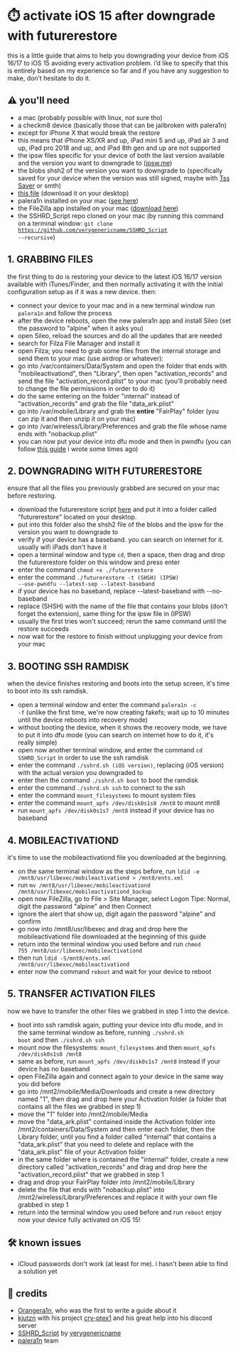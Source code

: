 # ⏱️ activate iOS 15 after downgrade with futurerestore
this is a little guide that aims to help you downgrading your device from iOS 16/17 to iOS 15 avoiding every activation problem. i’d like to specify that this is entirely based on my experience so far and if you have any suggestion to make, don’t hesitate to do it.

## ⚠️ you'll need
- a mac (probably possible with linux, not sure tho)
- a checkm8 device (basically those that can be jailbroken with palera1n)
 - except for iPhone X that would break the restore
 - this means that iPhone XS/XR and up, iPad mini 5 and up, iPad air 3 and up, iPad pro 2018 and up, and iPad 8th gen and up are not supported
- the ipsw files specific for your device of both the last version available and the version you want to downgrade to ([ipsw.me](https://ipsw.me/))
- the blobs shsh2 of the version you want to downgrade to (specifically saved for your device when the version was still signed, maybe with [Tss Saver](https://tsssaver.1conan.com/) or smth)
- [this file](https://github.com/ddvniele/checkm8-iOS15-downgrade/releases/download/mobileactivationd/mobileactivationd) (download it on your desktop)
- palera1n installed on your mac ([see here](https://palera.in/))
- the FileZilla app installed on your mac ([download here](https://filezilla-project.org/))
- the SSHRD_Script repo cloned on your mac (by running this command on a terminal window: <code>git clone https://github.com/verygenericname/SSHRD_Script --recursive</code>)

## 1. GRABBING FILES
the first thing to do is restoring your device to the latest iOS 16/17 version available with iTunes/Finder, and then normally activating it with the initial configuration setup as if it was a new device. then:
- connect your device to your mac and in a new terminal window run <code>palera1n</code> and follow the process
- after the device reboots, open the new palera1n app and install Sileo (set the password to "alpine" when it asks you)
- open Sileo, reload the sources and do all the updates that are needed
- search for Filza File Manager and install it
- open Filza; you need to grab some files from the internal storage and send them to your mac (use airdrop or whatever):
 - go into /var/containers/Data/System and open the folder that ends with "mobileactivationd", then "Library", then open "activation_records" and send the file "activation_record.plist" to your mac (you'll probably need to change the file permissions in order to do it)
 - do the same entering on the folder "internal" instead of "activation_records" and grab the file "data_ark.plist"
 - go into /var/mobile/Library and grab the **entire** "FairPlay" folder (you can zip it and then unzip it on your mac)
 - go into /var/wireless/Library/Preferences and grab the file whose name ends with "nobackup.plist"
- you can now put your device into dfu mode and then in pwndfu (you can follow [this guide](https://github.com/ddvniele/iOS-64bit-dualboot-guide#3-enter-pwndfu-mode) i wrote some times ago)

## 2. DOWNGRADING WITH FUTURERESTORE
ensure that all the files you previously grabbed are secured on your mac before restoring.
- download the futurerestore script [here](https://nightly.link/futurerestore/futurerestore/workflows/ci/main) and put it into a folder called "futurerestore" located on your desktop.
- put into this folder also the shsh2 file of the blobs and the ipsw for the version you want to downgrade to
- verify if your device has a baseband. you can search on internet for it. usually wifi iPads don't have it
- open a terminal window and type <code>cd</code>, then a space, then drag and drop the futurerestore folder on this window and press enter
- enter the command <code>chmod +x ./futurerestore</code>
- enter the command <code>./futurerestore -t (SHSH) (IPSW) --use-pwndfu --latest-sep --latest-baseband</code>
 - if your device has no baseband, replace --latest-baseband with --no-baseband
 - replace (SHSH) with the name of the file that contains your blobs (don't forget the extension), same thing for the ipsw file in (IPSW)
 - usually the first tries won't succeed; rerun the same command until the restore succeeds
- now wait for the restore to finish without unplugging your device from your mac

## 3. BOOTING SSH RAMDISK
when the device finishes restoring and boots into the setup screen, it's time to boot into its ssh ramdisk.
- open a terminal window and enter the command <code>palera1n -c -f</code> (unlike the first time, we're now creating fakefs; wait up to 10 minutes until the device reboots into recovery mode)
- without booting the device, when it shows the recovery mode, we have to put it into dfu mode (you can search on internet how to do it, it's really simple)
- open now another terminal window, and enter the command <code>cd SSHRD_Script</code> in order to use the ssh ramdisk
- enter the command <code>./sshrd.sh (iOS version)</code>, replacing (iOS version) with the actual version you downgraded to
- enter then the command <code>./sshrd.sh boot</code> to boot the ramdisk
- enter the command <code>./sshrd.sh ssh</code> to connect to the ssh
- enter the command <code>mount_filesystems</code> to mount system files
- enter the command <code>mount_apfs /dev/disk0s1s8 /mnt8</code> to mount mnt8
 - run <code>mount_apfs /dev/disk0s1s7 /mnt8</code> instead if your device has no baseband

## 4. MOBILEACTIVATIOND
it's time to use the mobileactivationd file you downloaded at the beginning.
- on the same terminal window as the steps before, run <code>ldid -e /mnt8/usr/libexec/mobileactivationd > /mnt8/ents.xml</code>
- run <code>mv /mnt8/usr/libexec/mobileactivationd /mnt8/usr/libexec/mobileactivationd_backup</code>
- open now FileZilla, go to File > Site Manager, select Logon Tipe: Normal, digit the password "alpine" and then Connect
- ignore the alert that show up, digit again the password "alpine" and confirm
- go now into /mnt8/usr/libexec and drag and drop here the mobileactivationd file downloaded at the beginning of this guide
- return into the terminal window you used before and run <code>chmod 755 /mnt8/usr/libexec/mobileactivationd</code>
- then run <code>ldid -S/mnt8/ents.xml /mnt8/usr/libexec/mobileactivationd</code>
- enter now the command <code>reboot</code> and wait for your device to reboot

## 5. TRANSFER ACTIVATION FILES
now we have to transfer the other files we grabbed in step 1 into the device.
- boot into ssh ramdisk again, putting your device into dfu mode, and in the same terminal window as before, running <code>./sshrd.sh boot</code> and then <code>./sshrd.sh ssh</code>
- mount now the filesystems: <code>mount_filesystems</code> and then <code>mount_apfs /dev/disk0s1s8 /mnt8</code>
 - same as before, run <code>mount_apfs /dev/disk0s1s7 /mnt8</code> instead if your device has no baseband
- open FileZilla again and connect again to your device in the same way you did before
- go into /mnt2/mobile/Media/Downloads and create a new directory named "1", then drag and drop here your Activation folder (a folder that contains all the files we grabbed in step 1)
- move the "1" folder into /mnt2/mobile/Media
- move the "data_ark.plist" contained inside the Activation folder into /mnt2/containers/Data/System and then enter each folder, then the Library folder, until you find a folder called "internal" that contains a "data_ark.plist" that you need to delete and replace with the "data_ark.plist" file of your Activation folder
- in the same folder where is contained the "internal" folder, create a new directory called "activation_records" and drag and drop here the "activation_record.plist" that we grabbed in step 1
- drag and drop your FairPlay folder into /mnt2/mobile/Library
- delete the file that ends with "nobackup.plist" into /mnt2/wireless/Library/Preferences and replace it with your own file grabbed in step 1
- return into the terminal window you used before and run <code>reboot</code>
enjoy now your device fully activated on iOS 15!

## 🛠️ known issues
- iCloud passwords don't work (at least for me). i hasn't been able to find a solution yet

## 📂 credits
- [Orangera1n](https://gist.github.com/Orangera1n), who was the first to write a guide about it
- [kjutzn](https://github.com/kjutzn) with his project [cry-ptex1](https://github.com/kjutzn/cry-ptex1) and his great help into his discord server
- [SSHRD_Script](https://github.com/verygenericname/SSHRD_Script) by [verygenericname](https://github.com/verygenericname)
- [palera1n](https://palera.in/) team